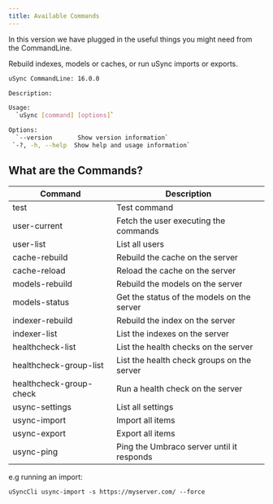 ```yaml
---
title: Available Commands
---
```


In this version we have plugged in the useful things you might need from the CommandLine.

Rebuild indexes, models or caches, or run uSync imports or exports.

```bash
uSync CommandLine: 16.0.0

Description:

Usage:
  `uSync [command] [options]`

Options:
  `--version       Show version information`
 `-?, -h, --help  Show help and usage information`
 ```

## What are the Commands?

| Command | Description |
|--|--|
  test                    | Test command
  user-current            | Fetch the user executing the commands
  user-list               | List all users
  cache-rebuild           | Rebuild the cache on the server
  cache-reload            | Reload the cache on the server
  models-rebuild          | Rebuild the models on the server
  models-status           | Get the status of the models on the server    
  indexer-rebuild         | Rebuild the index on the server
  indexer-list            | List the indexes on the server
  healthcheck-list        | List the health checks on the server
  healthcheck-group-list  | List the health check groups on the server
  healthcheck-group-check | Run a health check on the server
  usync-settings          | List all settings
  usync-import            | Import all items
  usync-export            | Export all items
  usync-ping              | Ping the Umbraco server until it responds

e.g running an import:

```
uSyncCli usync-import -s https://myserver.com/ --force
```
